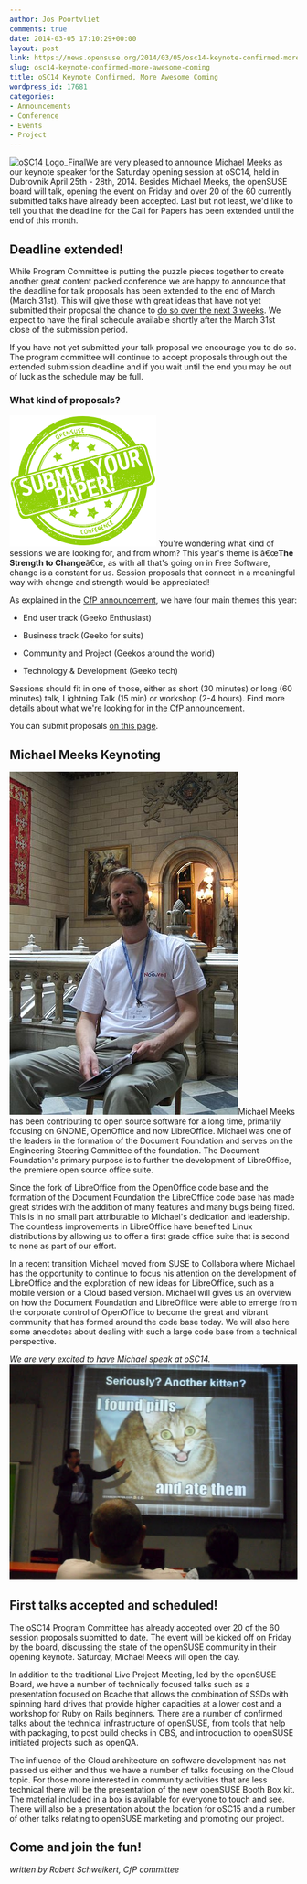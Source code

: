 ```yaml
---
author: Jos Poortvliet
comments: true
date: 2014-03-05 17:10:29+00:00
layout: post
link: https://news.opensuse.org/2014/03/05/osc14-keynote-confirmed-more-awesome-coming/
slug: osc14-keynote-confirmed-more-awesome-coming
title: oSC14 Keynote Confirmed, More Awesome Coming
wordpress_id: 17681
categories:
- Announcements
- Conference
- Events
- Project
---
```


[![oSC14 Logo_Final](//news.opensuse.org/wp-content/uploads/2014/01/Logo_Final.png)](//news.opensuse.org/wp-content/uploads/2014/01/Logo_Final.png)We are very pleased to announce [Michael Meeks](https://people.gnome.org/~michael/) as our keynote speaker for the Saturday opening session at oSC14, held in Dubrovnik April 25th - 28th, 2014. Besides Michael Meeks, the openSUSE board will talk, opening the event on Friday and over 20 of the 60 currently submitted talks have already been accepted. Last but not least, we'd like to tell you that the deadline for the Call for Papers has been extended until the end of this month.<!-- more -->


## Deadline extended!


While Program Committee is putting the puzzle pieces together to create another great content packed conference we are happy to announce that the deadline for talk proposals has been extended to the end of March (March 31st). This will give those with great ideas that have not yet submitted their proposal the chance to [do so over the next 3 weeks](https://conference.opensuse.org/osem/conference/osc14/proposal). We expect to have the final schedule available shortly after the March 31st close of the submission period.

If you have not yet submitted your talk proposal we encourage you to do so. The program committee will continue to accept proposals through out the extended submission deadline and if you wait until the end you may be out of luck as the schedule may be full.


### What kind of proposals?


[![click to submit a talk!](/wp-content/uploads/2014/01/submit_paper.png)](https://conference.opensuse.org/osem/conference/osc14/proposal)
You're wondering what kind of sessions we are looking for, and from whom? This year's theme is â€œ**The Strength to Change**â€œ, as with all that's going on in Free Software, change is a constant for us. Session proposals that connect in a meaningful way with change and strength would be appreciated!

As explained in the [CfP announcement](https://news.opensuse.org/2014/01/29/osc14-cfp-and-registration-open/), we have four main themes this year:



	
  * End user track (Geeko Enthusiast)

	
  * Business track (Geeko for suits)

	
  * Community and Project (Geekos around the world)

	
  * Technology & Development (Geeko tech)


Sessions should fit in one of those, either as short (30 minutes) or long (60 minutes) talk, Lightning Talk (15 min) or workshop (2-4 hours). Find more details about what we're looking for in [the CfP announcement](https://news.opensuse.org/2014/01/29/osc14-cfp-and-registration-open/).

You can submit proposals [on this page](https://conference.opensuse.org/osem/conference/osc14/proposal).


## Michael Meeks Keynoting


[![400px-Michael_Meeks](/wp-content/uploads/2014/03/400px-Michael_Meeks.jpg)](/wp-content/uploads/2014/03/400px-Michael_Meeks.jpg)Michael Meeks has been contributing to open source software for a long time, primarily focusing on GNOME, OpenOffice and now LibreOffice. Michael was one of the leaders in the formation of the Document Foundation and serves on the Engineering Steering Committee of the foundation. The Document Foundation's primary purpose is to further the development of LibreOffice, the premiere open source office suite.

Since the fork of LibreOffice from the OpenOffice code base and the formation of the Document Foundation the LibreOffice code base has made great strides with the addition of many features and many bugs being fixed. This is in no small part attributable to Michael's dedication and leadership. The countless improvements in LibreOffice have benefited Linux distributions by allowing us to offer a first grade office suite that is second to none as part of our effort.

In a recent transition Michael moved from SUSE to Collabora where Michael has the opportunity to continue to focus his attention on the development of LibreOffice and the exploration of new ideas for LibreOffice, such as a mobile version or a Cloud based version. Michael will gives us an overview on how the Document Foundation and LibreOffice were able to emerge from the corporate control of OpenOffice to become the great and vibrant community that has formed around the code base today. We will also here some anecdotes about dealing with such a large code base from a technical perspective.

_We are very excited to have Michael speak at oSC14._
![Jan & kittens](/wp-content/uploads/2012/10/Jan.jpg)


## First talks accepted and scheduled!


The oSC14 Program Committee has already accepted over 20 of the 60 session proposals submitted to date. The event will be kicked off on Friday by the board, discussing the state of the openSUSE community in their opening keynote. Saturday, Michael Meeks will open the day.

In addition to the traditional Live Project Meeting, led by the openSUSE Board, we have a number of technically focused talks such as a presentation focused on Bcache that allows the combination of SSDs with spinning hard drives that provide higher capacities at a lower cost and a workshop for Ruby on Rails beginners. There are a number of confirmed talks about the technical infrastructure of openSUSE, from tools that help with packaging, to post build checks in OBS, and introduction to openSUSE initiated projects such as openQA.

The influence of the Cloud architecture on software development has not passed us either and thus we have a number of talks focusing on the Cloud topic. For those more interested in community activities that are less technical there will be the presentation of the new openSUSE Booth Box kit. The material included in a box is available for everyone to touch and see. There will also be a presentation about the location for oSC15 and a number of other talks relating to openSUSE marketing and promoting our project.


## Come and join the fun!


_written by Robert Schweikert, CfP committee_
